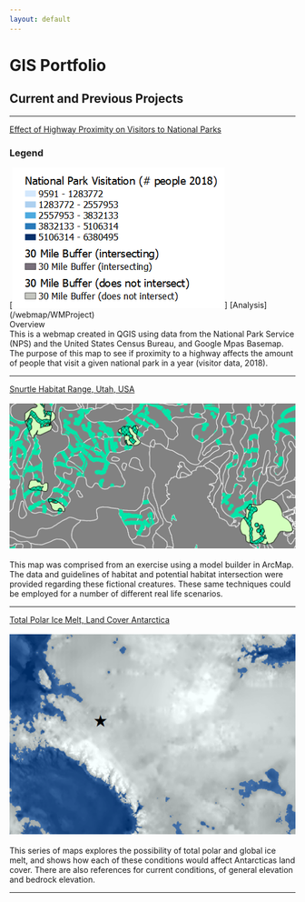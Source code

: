 ```yaml
---
layout: default
---
```


# GIS Portfolio
## Current and Previous Projects
---
 [Effect of Highway Proximity on Visitors to National Parks](https://sophiepeet.github.io/webmap/qgis2web_2020_02_19-11_29_49_299210/index.html)
 
 
 ### Legend <br>
 [<img src="webmap/WebMapLegend.png?raw=true"/>]
 [Analysis] (/webmap/WMProject)<br>
 Overview<br>
This is a webmap created in QGIS using data from the National Park Service (NPS) and the United States Census Bureau, and Google Mpas Basemap. The purpose of this map to see if proximity to a highway affects the amount of people that visit a given national park in a year (visitor data, 2018).
 
 
---
[Snurtle Habitat Range, Utah, USA](/projects/project1) <br><br>
[<img src="images/map1_ofawesomeness.png?raw=true"/>](projects/Lab6_Part2.pdf) <br><br>
This map was comprised from an exercise using a model builder in ArcMap. The data and guidelines of habitat and potential habitat intersection were provided regarding these fictional creatures. These same techniques could be employed for a number of different real life scenarios.

---

[Total Polar Ice Melt, Land Cover Antarctica](projects/project2)<br><br>
[<img src="images/map2_antarctica.png?raw=true"/>](projects/AntarcticaMaps.pdf) <br><br>
This series of maps explores the possibility of total polar and global ice melt, and shows how each of these conditions would affect Antarcticas land cover. There are also references for current conditions, of general elevation and bedrock elevation.

---

